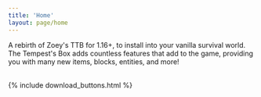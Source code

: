 ```yaml
---
title: 'Home'
layout: page/home
---
```


A rebirth of Zoey's TTB for 1.16+, to install into your vanilla survival world.  
The Tempest's Box adds countless features that add to the game, providing you with many new items, blocks, entities, and more!  
‏‏‎ ‎

{% include download_buttons.html %}
